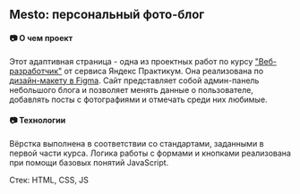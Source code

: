 ## Mesto: персональный фото-блог
#### :camera: О чем проект
Этот адаптивная страница - одна из проектных работ по курсу ["Веб-разработчик"](https://practicum.yandex.ru/web/) от сервиса Яндекс Практикум. Она реализована по [дизайн-макету в Figma](https://www.figma.com/file/2cn9N9jSkmxD84oJik7xL7/JavaScript.-Sprint-4?node-id=0%3A1). Сайт представляет собой админ-панель небольшого блога и позволяет менять данные о пользователе, добавлять посты с фотографиями и отмечать среди них любимые.
#### :camera: Технологии
Вёрстка выполнена в соответствии со стандартами, заданными в первой части курса. Логика работы с формами и кнопками реализована при помощи базовых понятий JavaScript.

Стек: HTML, CSS, JS